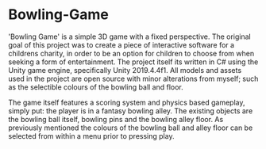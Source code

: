 # Bowling-Game

'Bowling Game' is a simple 3D game with a fixed perspective. The original goal of this project was to create a piece of interactive software for a childrens charity, 
in order to be an option for children to choose from when seeking a form of entertainment. The project itself its written in C# using the Unity game engine, specifically Unity 
2019.4.4f1. All models and assets used in the project are open source with minor alterations from myself; such as the selectible colours of the bowling ball and floor. 

The game itself features a scoring system and physics based gameplay, simply put: the player is in a fantasy bowling alley. The existing objects are the bowling ball itself, 
bowling pins and the bowling alley floor. As previously mentioned the colours of the bowling ball and alley floor can be selected from within a menu prior to pressing play.
